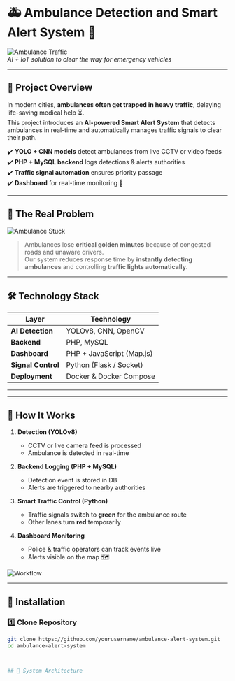 # 🚑 Ambulance Detection and Smart Alert System 🚦  

![Ambulance Traffic](https://upload.wikimedia.org/wikipedia/commons/9/9a/Ambulance_stuck_in_traffic.jpg)  
*AI + IoT solution to clear the way for emergency vehicles*  

---

## 📌 Project Overview  

In modern cities, **ambulances often get trapped in heavy traffic**, delaying life-saving medical help ⏳.  
This project introduces an **AI-powered Smart Alert System** that detects ambulances in real-time and automatically manages traffic signals to clear their path.  

✔️ **YOLO + CNN models** detect ambulances from live CCTV or video feeds  
✔️ **PHP + MySQL backend** logs detections & alerts authorities  
✔️ **Traffic signal automation** ensures priority passage  
✔️ **Dashboard** for real-time monitoring 🚨  

---

## 🌆 The Real Problem  

![Ambulance Stuck](https://upload.wikimedia.org/wikipedia/commons/4/4c/Ambulance_in_traffic_jam.jpg)  

> Ambulances lose **critical golden minutes** because of congested roads and unaware drivers.  
Our system reduces response time by **instantly detecting ambulances** and controlling **traffic lights automatically**.  

---

## 🛠️ Technology Stack  

| Layer | Technology |
|-------|------------|
| **AI Detection** | YOLOv8, CNN, OpenCV |
| **Backend** | PHP, MySQL |
| **Dashboard** | PHP + JavaScript (Map.js) |
| **Signal Control** | Python (Flask / Socket) |
| **Deployment** | Docker & Docker Compose |

---

---

## 🚀 How It Works  

1. **Detection (YOLOv8)**  
   - CCTV or live camera feed is processed  
   - Ambulance is detected in real-time  

2. **Backend Logging (PHP + MySQL)**  
   - Detection event is stored in DB  
   - Alerts are triggered to nearby authorities  

3. **Smart Traffic Control (Python)**  
   - Traffic signals switch to **green** for the ambulance route  
   - Other lanes turn **red** temporarily  

4. **Dashboard Monitoring**  
   - Police & traffic operators can track events live  
   - Alerts visible on the map 🗺️  

![Workflow](https://miro.medium.com/v2/resize:fit:1200/1*CQ93Qk-kNvztNFVQVw1GcQ.png)  

---

## 🔧 Installation  

### 1️⃣ Clone Repository  
```bash
git clone https://github.com/yourusername/ambulance-alert-system.git
cd ambulance-alert-system



## 📂 System Architecture  

